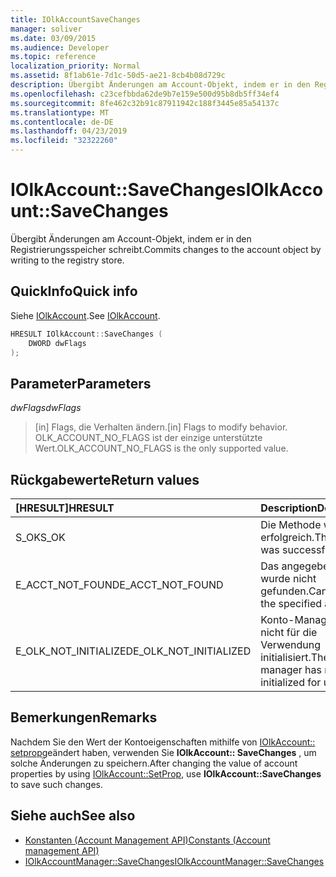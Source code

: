 ```yaml
---
title: IOlkAccountSaveChanges
manager: soliver
ms.date: 03/09/2015
ms.audience: Developer
ms.topic: reference
localization_priority: Normal
ms.assetid: 8f1ab61e-7d1c-50d5-ae21-8cb4b08d729c
description: Übergibt Änderungen am Account-Objekt, indem er in den Registrierungsspeicher schreibt.
ms.openlocfilehash: c23cefbbda62de9b7e159e500d95b8db5ff34ef4
ms.sourcegitcommit: 8fe462c32b91c87911942c188f3445e85a54137c
ms.translationtype: MT
ms.contentlocale: de-DE
ms.lasthandoff: 04/23/2019
ms.locfileid: "32322260"
---
```

# <a name="iolkaccountsavechanges"></a><span data-ttu-id="b073b-103">IOlkAccount::SaveChanges</span><span class="sxs-lookup"><span data-stu-id="b073b-103">IOlkAccount::SaveChanges</span></span>

<span data-ttu-id="b073b-104">Übergibt Änderungen am Account-Objekt, indem er in den Registrierungsspeicher schreibt.</span><span class="sxs-lookup"><span data-stu-id="b073b-104">Commits changes to the account object by writing to the registry store.</span></span>
  
## <a name="quick-info"></a><span data-ttu-id="b073b-105">QuickInfo</span><span class="sxs-lookup"><span data-stu-id="b073b-105">Quick info</span></span>

<span data-ttu-id="b073b-106">Siehe [IOlkAccount](iolkaccount.md).</span><span class="sxs-lookup"><span data-stu-id="b073b-106">See [IOlkAccount](iolkaccount.md).</span></span>
  
```cpp
HRESULT IOlkAccount::SaveChanges (  
    DWORD dwFlags 
); 
```

## <a name="parameters"></a><span data-ttu-id="b073b-107">Parameter</span><span class="sxs-lookup"><span data-stu-id="b073b-107">Parameters</span></span>

<span data-ttu-id="b073b-108">_dwFlags_</span><span class="sxs-lookup"><span data-stu-id="b073b-108">_dwFlags_</span></span>
  
> <span data-ttu-id="b073b-109">[in] Flags, die Verhalten ändern.</span><span class="sxs-lookup"><span data-stu-id="b073b-109">[in] Flags to modify behavior.</span></span> <span data-ttu-id="b073b-110">OLK_ACCOUNT_NO_FLAGS ist der einzige unterstützte Wert.</span><span class="sxs-lookup"><span data-stu-id="b073b-110">OLK_ACCOUNT_NO_FLAGS is the only supported value.</span></span>
    
## <a name="return-values"></a><span data-ttu-id="b073b-111">Rückgabewerte</span><span class="sxs-lookup"><span data-stu-id="b073b-111">Return values</span></span>

|<span data-ttu-id="b073b-112">**[HRESULT]**</span><span class="sxs-lookup"><span data-stu-id="b073b-112">**HRESULT**</span></span>|<span data-ttu-id="b073b-113">**Description**</span><span class="sxs-lookup"><span data-stu-id="b073b-113">**Description**</span></span>|
|:-----|:-----|
|<span data-ttu-id="b073b-114">S_OK</span><span class="sxs-lookup"><span data-stu-id="b073b-114">S_OK</span></span>  <br/> |<span data-ttu-id="b073b-115">Die Methode war erfolgreich.</span><span class="sxs-lookup"><span data-stu-id="b073b-115">The method was successful.</span></span>  <br/> |
|<span data-ttu-id="b073b-116">E_ACCT_NOT_FOUND</span><span class="sxs-lookup"><span data-stu-id="b073b-116">E_ACCT_NOT_FOUND</span></span>  <br/> |<span data-ttu-id="b073b-117">Das angegebene Konto wurde nicht gefunden.</span><span class="sxs-lookup"><span data-stu-id="b073b-117">Cannot find the specified account.</span></span>  <br/> |
|<span data-ttu-id="b073b-118">E_OLK_NOT_INITIALIZED</span><span class="sxs-lookup"><span data-stu-id="b073b-118">E_OLK_NOT_INITIALIZED</span></span>  <br/> |<span data-ttu-id="b073b-119">Konto-Manager wurde nicht für die Verwendung initialisiert.</span><span class="sxs-lookup"><span data-stu-id="b073b-119">The account manager has not been initialized for use.</span></span>  <br/> |
   
## <a name="remarks"></a><span data-ttu-id="b073b-120">Bemerkungen</span><span class="sxs-lookup"><span data-stu-id="b073b-120">Remarks</span></span>

<span data-ttu-id="b073b-121">Nachdem Sie den Wert der Kontoeigenschaften mithilfe von [IOlkAccount:: setprop](iolkaccount-setprop.md)geändert haben, verwenden Sie **IOlkAccount:: SaveChanges** , um solche Änderungen zu speichern.</span><span class="sxs-lookup"><span data-stu-id="b073b-121">After changing the value of account properties by using [IOlkAccount::SetProp](iolkaccount-setprop.md), use **IOlkAccount::SaveChanges** to save such changes.</span></span> 
  
## <a name="see-also"></a><span data-ttu-id="b073b-122">Siehe auch</span><span class="sxs-lookup"><span data-stu-id="b073b-122">See also</span></span>

- [<span data-ttu-id="b073b-123">Konstanten (Account Management API)</span><span class="sxs-lookup"><span data-stu-id="b073b-123">Constants (Account management API)</span></span>](constants-account-management-api.md) 
- [<span data-ttu-id="b073b-124">IOlkAccountManager::SaveChanges</span><span class="sxs-lookup"><span data-stu-id="b073b-124">IOlkAccountManager::SaveChanges</span></span>](iolkaccountmanager-savechanges.md)

